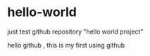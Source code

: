 # hello-world
just test github repository "hello world project"

hello github , this is my first using github
